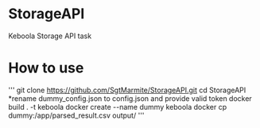 # StorageAPI
 Keboola Storage API task

# How to use
'''
git clone https://github.com/SgtMarmite/StorageAPI.git
cd StorageAPI
*rename dummy_config.json to config.json and provide valid token 
docker build . -t keboola
docker create --name dummy keboola
docker cp dummy:/app/parsed_result.csv  output/
'''